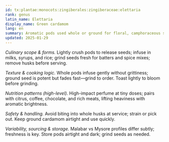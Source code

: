 ```yaml
---
id: tx:plantae:monocots:zingiberales:zingiberaceae:elettaria
rank: genus
latin_name: Elettaria
display_name: Green cardamom
lang: en
summary: Aromatic pods used whole or ground for floral, camphoraceous sweetness; central to chai, desserts, biryani, and spice blends across sweet and savory dishes.
updated: 2025-01-29
---
```


_Culinary scope & forms._ Lightly crush pods to release seeds; infuse in milks, syrups, and rice; grind seeds fresh for batters and spice mixes; remove husks before serving.

_Texture & cooking logic._ Whole pods infuse gently without grittiness; ground seed is potent but fades fast—grind to order. Toast lightly to bloom before grinding.

_Nutrition patterns (high-level)._ High-impact perfume at tiny doses; pairs with citrus, coffee, chocolate, and rich meats, lifting heaviness with aromatic brightness.

_Safety & handling._ Avoid biting into whole husks at service; strain or pick out. Keep ground cardamom airtight and use quickly.

_Variability, sourcing & storage._ Malabar vs Mysore profiles differ subtly; freshness is key. Store pods airtight and dark; grind seeds as needed.
